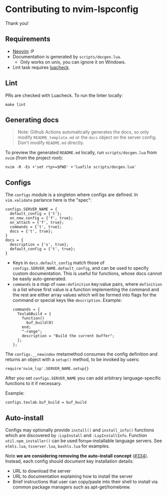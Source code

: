 # Contributing to nvim-lspconfig

Thank you!

## Requirements

- [Neovim](https://neovim.io/) :P
- Documentation is generated by `scripts/docgen.lua`.
  - Only works on unix, you can ignore it on Windows.
- Lint task requires [luacheck](https://github.com/luarocks/luacheck#installation).

## Lint

PRs are checked with Luacheck. To run the linter locally:

    make lint

## Generating docs

> Note: Github Actions automatically generates the docs, so only modify
> `README_template.md` or the `docs` object on the server config.
> Don't modify `README.md` directly.

To preview the generated `README.md` locally, run `scripts/docgen.lua` from
`nvim` (from the project root):

    nvim -R -Es +'set rtp+=$PWD' +'luafile scripts/docgen.lua'

## Configs

The `configs` module is a singleton where configs are defined. In `vim.validate`
parlance here is the "spec":

    configs.SERVER_NAME = {
      default_config = {'t'};
      on_new_config = {'f', true};
      on_attach = {'f', true};
      commands = {'t', true};
      docs = {'t', true};
    }
    docs = {
      description = {'s', true};
      default_config = {'t', true};
    }

- Keys in `docs.default_config` match those of
  `configs.SERVER_NAME.default_config`, and can be used to specify custom
  documentation. This is useful for functions, whose docs cannot be easily
  auto-generated.
- `commands` is a map of `name:definition` key:value pairs, where `definition`
  is a list whose first value is a function implementing the command and the
  rest are either array values which will be formed into flags for the command
  or special keys like `description`. Example:
  ```
  commands = {
    TexlabBuild = {
      function()
        buf_build(0)
      end;
      "-range";
      description = "Build the current buffer";
    };
  };
  ```

The `configs.__newindex` metamethod consumes the config definition and returns
an object with a `setup()` method, to be invoked by users:

    require'nvim_lsp'.SERVER_NAME.setup{}

After you set `configs.SERVER_NAME` you can add arbitrary language-specific
functions to it if necessary.

Example:

    configs.texlab.buf_build = buf_build

## Auto-install

Configs may optionally provide `install()` and `install_info()` functions which
are discovered by `:LspInstall` and `:LspInstallInfo`. Function
`util.npm_installer()` can be used for`npm`-installable language servers. See
`elmls.lua`, `tsserver.lua`, `bashls.lua` for examples.

Note **we are considering removing the auto-install concept**
([#334](https://github.com/neovim/nvim-lspconfig/issues/334)).  Instead, each
config should _document_ key installation details:

- URL to download the server
- URL to documentation explaining how to install the server
- Brief instructions that user can copy/paste into their shell to install via
  common package managers such as apt-get/homebrew.
